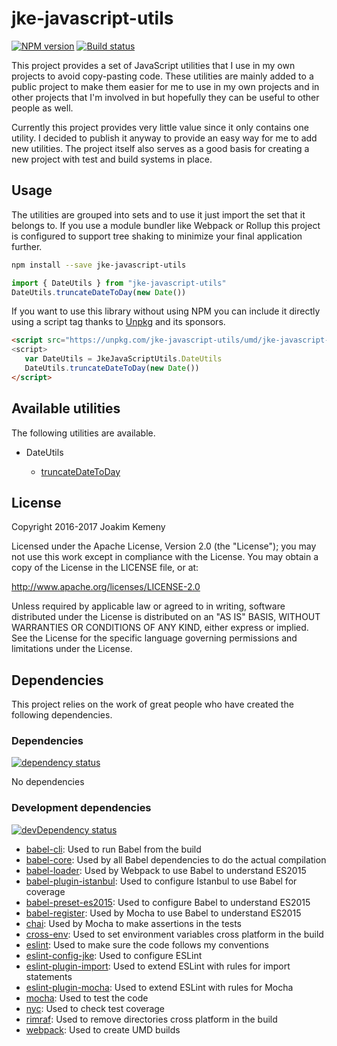 # jke-javascript-utils 
[![NPM version](https://img.shields.io/npm/v/jke-javascript-utils.svg)](https://www.npmjs.com/package/jke-javascript-utils) [![Build status](https://img.shields.io/travis/joakimkemeny/jke-javascript-utils/master.svg)](https://travis-ci.org/joakimkemeny/jke-javascript-utils)

This project provides a set of JavaScript utilities that I use in my own projects to avoid copy-pasting code. These utilities are mainly added to a public project to make them easier for me to use in my own projects and in other projects that I'm involved in but hopefully they can be useful to other people as well.

Currently this project provides very little value since it only contains one utility. I decided to publish it anyway to provide an easy way for me to add new utilities. The project itself also serves as a good basis for creating a new project with test and build systems in place. 

## Usage

The utilities are grouped into sets and to use it just import the set that it belongs to. If you use a module bundler like Webpack or Rollup this project is configured to support tree shaking to minimize your final application further.  

``` bash
npm install --save jke-javascript-utils
```

``` javascript
import { DateUtils } from "jke-javascript-utils"
DateUtils.truncateDateToDay(new Date())
```

If you want to use this library without using NPM you can include it directly using a script tag thanks to [Unpkg](https://unpkg.com) and its sponsors.

``` html
<script src="https://unpkg.com/jke-javascript-utils/umd/jke-javascript-utils.min.js">
<script>
   var DateUtils = JkeJavaScriptUtils.DateUtils
   DateUtils.truncateDateToDay(new Date())
</script>
```

## Available utilities

The following utilities are available.

- DateUtils

	- [truncateDateToDay](src/date/truncateDateToDay.md)

## License
Copyright 2016-2017 Joakim Kemeny

Licensed under the Apache License, Version 2.0 (the "License"); you may not use this work except in compliance with the License. You may obtain a copy of the License in the LICENSE file, or at:

<http://www.apache.org/licenses/LICENSE-2.0>

Unless required by applicable law or agreed to in writing, software distributed under the License is distributed on an "AS IS" BASIS, WITHOUT WARRANTIES OR CONDITIONS OF ANY KIND, either express or implied. See the License for the specific language governing permissions and limitations under the License.

## Dependencies
This project relies on the work of great people who have created the following dependencies.

### Dependencies
[![dependency status](https://img.shields.io/david/joakimkemeny/jke-javascript-utils/master.svg)](https://david-dm.org/joakimkemeny/jke-javascript-utils/master#info=dependencies)

No dependencies

### Development dependencies
[![devDependency status](https://img.shields.io/david/dev/joakimkemeny/jke-javascript-utils/master.svg)](https://david-dm.org/joakimkemeny/jke-javascript-utils/master#info=devDependencies)

- [babel-cli](https://www.npmjs.com/package/babel-cli): Used to run Babel from the build
- [babel-core](https://www.npmjs.com/package/babel-core): Used by all Babel dependencies to do the actual compilation
- [babel-loader](https://www.npmjs.com/package/babel-loader): Used by Webpack to use Babel to understand ES2015
- [babel-plugin-istanbul](https://www.npmjs.com/package/babel-plugin-istanbul): Used to configure Istanbul to use Babel for coverage
- [babel-preset-es2015](https://www.npmjs.com/package/babel-preset-es2015): Used to configure Babel to understand ES2015
- [babel-register](https://www.npmjs.com/package/babel-register): Used by Mocha to use Babel to understand ES2015
- [chai](https://www.npmjs.com/package/chai): Used by Mocha to make assertions in the tests
- [cross-env](https://www.npmjs.com/package/cross-env): Used to set environment variables cross platform in the build
- [eslint](https://www.npmjs.com/package/eslint): Used to make sure the code follows my conventions
- [eslint-config-jke](https://www.npmjs.com/package/eslint-config-jke): Used to configure ESLint
- [eslint-plugin-import](https://www.npmjs.com/package/eslint-plugin-import): Used to extend ESLint with rules for import statements
- [eslint-plugin-mocha](https://www.npmjs.com/package/eslint-plugin-mocha): Used to extend ESLint with rules for Mocha
- [mocha](https://www.npmjs.com/package/mocha): Used to test the code
- [nyc](https://www.npmjs.com/package/nyc): Used to check test coverage
- [rimraf](https://www.npmjs.com/package/rimraf): Used to remove directories cross platform in the build
- [webpack](https://www.npmjs.com/package/webpack): Used to create UMD builds

